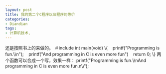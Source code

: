 ```yaml
---
layout: post
title: 我的第二个C程序以及程序的等价
categories:
- Diandian
tags:
- 计算机技术, 
---
```

还是按照书上的来做的。 ＃include  int main(void) \\\{    printf("Programming is fun.\\\\n");    printf("And programming in C is even more fun")    return 0; \\\} 两个函数可以合成一个写，效果一样： printf("Programming is fun.\\\\nAnd programming in C is even more fun.n\\\\");